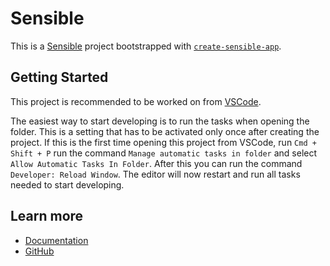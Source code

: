 # Sensible

This is a [Sensible](https://sensible.to/) project bootstrapped with [`create-sensible-app`](https://github.com/Code-From-Anywhere/sensible/tree/main/packages/create-sensible-app).

## Getting Started

This project is recommended to be worked on from [VSCode](https://code.visualstudio.com).

The easiest way to start developing is to run the tasks when opening the folder. This is a setting that has to be activated only once after creating the project. If this is the first time opening this project from VSCode, run `Cmd + Shift + P` run the command `Manage automatic tasks in folder` and select `Allow Automatic Tasks In Folder`. After this you can run the command `Developer: Reload Window`. The editor will now restart and run all tasks needed to start developing.


## Learn more

- [Documentation](https://docs.sensible.to)
- [GitHub](https://github.com/Code-From-Anywhere/sensible)
